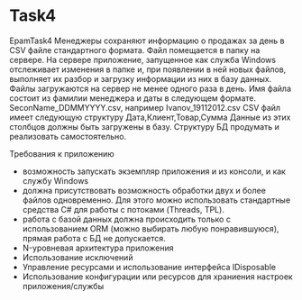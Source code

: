 # Task4
EpamTask4
Менеджеры сохраняют информацию о продажах за день в CSV файле стандартного формата. Файл помещается в папку на сервере. На сервере приложение, запущенное как служба Windows отслеживает изменения в папке и, при появлении в ней новых файлов, выполняет их разбор и загрузку информации из них в базу данных. Файлы загружаются на сервер не менее одного раза в день. Имя файла состоит из фамилии менеджера и даты в следующем формате.
SeconName_DDMMYYYY.csv, например Ivanov_19112012.csv
CSV файл имеет следующую структуру
Дата,Клиент,Товар,Сумма
Данные из этих столбцов должны быть загружены в базу. Структуру БД продумать и реализовать самостоятельно. 

Требования к приложению
- возможность запускать экземпляр приложения и из консоли, и как службу Windows
- должна присутствовать возможность обработки двух и более файлов одновременно. Для этого можно использовать стандартные средства C# для работы с потоками (Threads, TPL).
- работа с базой данных должна происходить только с использованием ORM (можно выбирать любую понравившуюся), прямая работа с БД не допускается.
- N-уровневая архитектура приложения
- Использование исключений
- Управление ресурсами и использование интерфейса IDisposable
- Использование конфигурации или ресурсов для храниения настроек приложения/службы
